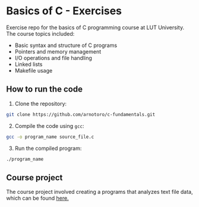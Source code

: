 # Basics of C - Exercises
Exercise repo for the basics of C programming course at LUT University. 
The course topics included:
* Basic syntax and structure of C programs
* Pointers and memory management
* I/O operations and file handling
* Linked lists
* Makefile usage

## How to run the code
1. Clone the repository:
```bash
git clone https://github.com/arnotoro/c-fundamentals.git
```
2. Compile the code using `gcc`:
```bash
gcc -o program_name source_file.c
```
3. Run the compiled program:
```bash
./program_name
```

## Course project
The course project involved creating a programs that analyzes text file data, which can be found [here.](https://github.com/arnotoro/word-length-analyzer)